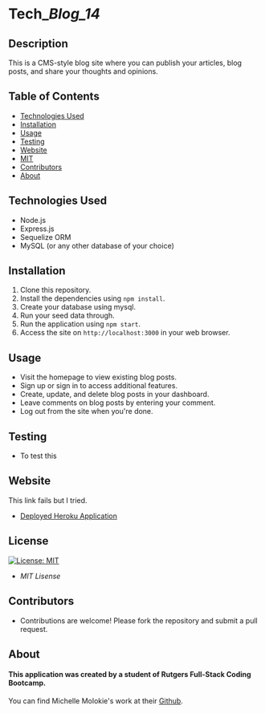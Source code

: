 # Tech\__Blog_14_

## Description

This is a CMS-style blog site where you can publish your articles, blog posts, and share your thoughts and opinions.

## Table of Contents

- [Technologies Used](#technologiesused)
- [Installation](#installation)
- [Usage](#usage)
- [Testing](#testing)
- [Website](#website)
- [MIT](https://opensource.org/licenses/MIT)
- [Contributors](#contributors)
- [About](#about)

## Technologies Used

- Node.js
- Express.js
- Sequelize ORM
- MySQL (or any other database of your choice)

## Installation

1. Clone this repository.
2. Install the dependencies using `npm install`.
3. Create your database using mysql.
4. Run your seed data through.
5. Run the application using `npm start`.
6. Access the site on `http://localhost:3000` in your web browser.

## Usage

- Visit the homepage to view existing blog posts.
- Sign up or sign in to access additional features.
- Create, update, and delete blog posts in your dashboard.
- Leave comments on blog posts by entering your comment.
- Log out from the site when you're done.

## Testing

- To test this

## Website

This link fails but I tried.

- [Deployed Heroku Application](https://git.heroku.com/techblog14mm.git)

## License

[![License: MIT](https://img.shields.io/badge/License-MIT-yellow.svg)](https://opensource.org/licenses/MIT)

- _MIT Lisense_

## Contributors

- Contributions are welcome! Please fork the repository and submit a pull request.

## About

#### This application was created by a student of Rutgers Full-Stack Coding Bootcamp.

You can find Michelle Molokie's work at their [Github](https://github.com/molokiem).
